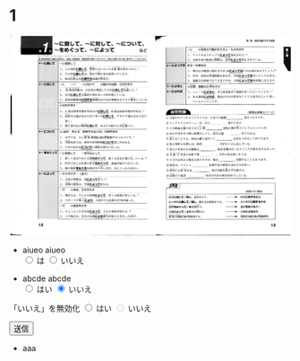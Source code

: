 # 1

<img src="imgs/img20190919_18211259.jpg" />

- aiueo aiueo  
<input type="radio" name="q1" value="はい"> は
<input type="radio" name="q1" value="いいえ"> いいえ

- abcde abcde  
<input type="radio" name="q2" value="はい"> はい
<input type="radio" name="q2" value="いいえ" checked> いいえ

<p>「いいえ」を無効化  
<input type="radio" name="q3" value="はい"> はい
<input type="radio" name="q3" value="いいえ" disabled> いいえ
</p>

<button type="button" onclick="location.href='./2'">送信</button>

- aaa
